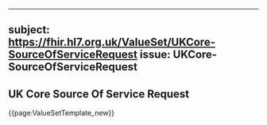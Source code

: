 
---
subject: https://fhir.hl7.org.uk/ValueSet/UKCore-SourceOfServiceRequest
issue: UKCore-SourceOfServiceRequest
---
## UK Core Source Of Service Request

{{page:ValueSetTemplate_new}}
    
